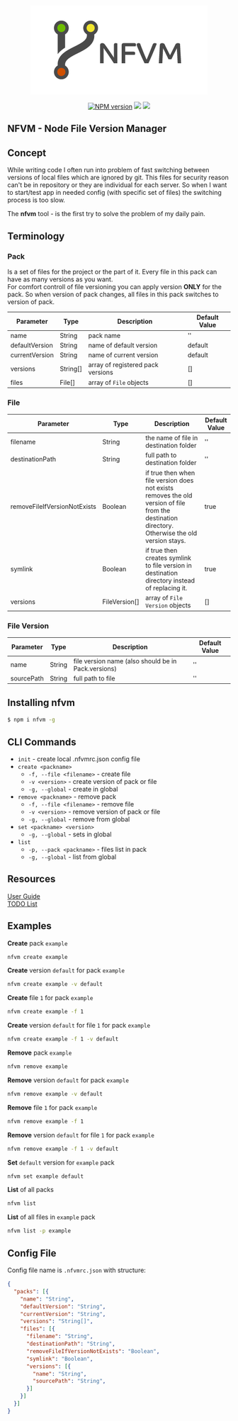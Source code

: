 <p align="center">
  <img src="doc/img/logo.png">
</p>
<p align="center">
  <a href="https://www.npmjs.com/package/nfvm"><img src="https://img.shields.io/npm/v/nfvm.svg?style=flat-square" alt="NPM version"></a>
  <a href="https://www.npmjs.com/package/nfvm"><img src="https://img.shields.io/npm/dt/nfvm.svg?style=flat-square"></a>
  <a href="https://app.codacy.com/app/notmedia/nfvm"><img src="https://img.shields.io/codacy/grade/a81842a26143458abc7764c091c3f697.svg?style=flat-square"/></a>
</p>

## NFVM - Node File Version Manager
## Concept

While writing code I often run into problem of fast switching between versions of local files which are ignored by git. This files for security reason can't be in repository or they are individual for each server.
So when I want to start/test app in needed config (with specific set of files) the switching process is too slow.

The **nfvm** tool - is the first try to solve the problem of my daily pain. 

## Terminology
### Pack
Is a set of files for the project or the part of it. Every file in this pack can have as many versions as you want.  
For comfort controll of file versioning you can apply version **ONLY** for the pack. So when version of pack changes, all files in this pack switches to version of pack.

| Parameter     | Type    | Description                              | Default Value|
|---------------|---------|------------------------------------------|--------------|
|name|String|pack name|''|
|defaultVersion|String|name of default version|default|
|currentVersion|String|name of current version|default|
|versions|String[]|array of registered pack versions|[]|
|files|File[]|array of `File` objects|[]|
### File
| Parameter     | Type    | Description                              | Default Value|
|---------------|---------|------------------------------------------|--------------|
|filename|String|the name of file in destination folder|''|
|destinationPath|String|full path to destination folder|''|
|removeFileIfVersionNotExists|Boolean|if true then when file version does not exists removes the old version of file from the destination directory. Otherwise the old version stays.|true|
|symlink|Boolean|if true then creates symlink to file version in destination directory instead of replacing it.|true|
|versions|FileVersion[]|array of `File Version` objects|[]|

### File Version
| Parameter     | Type    | Description                              | Default Value|
|---------------|---------|------------------------------------------|--------------|
|name|String|file version name (also should be in Pack.versions)|''|
|sourcePath|String|full path to file|''|

## Installing nfvm
```bash
$ npm i nfvm -g
```
## CLI Commands
  - `init` - create local .nfvmrc.json config file
  - `create <packname>`
    - `-f, --file <filename>` - create file
    - `-v <version>` - create version of pack or file
    - `-g, --global` - create in global
  - `remove <packname>` - remove pack
    - `-f, --file <filename>` - remove file
    - `-v <version>` - remove version of pack or file
    - `-g, --global` - remove from global
  - `set <packname> <version>`
    - `-g, --global` - sets in global
  - `list`
    - `-p, --pack <packname>` - files list in pack
    - `-g, --global` - list from global

## Resources
[User Guide](https://github.com/notmedia/nfvm/blob/master/doc/GUIDE.md)  
[TODO List](https://github.com/notmedia/nfvm/blob/master/TODO.md)

## Examples

**Create** pack `example`
```bash
nfvm create example
```
**Create** version `default` for pack `example`
```bash
nfvm create example -v default
```
**Create** file `1` for pack `example`
```bash
nfvm create example -f 1
```

**Create** version `default` for file `1` for pack `example`
```bash
nfvm create example -f 1 -v default
```

**Remove** pack `example`
```bash
nfvm remove example
```
**Remove** version `default` for pack `example`
```bash
nfvm remove example -v default
```
**Remove** file `1` for pack `example`
```bash
nfvm remove example -f 1
```
**Remove** version `default` for file `1` for pack `example`
```bash
nfvm remove example -f 1 -v default
```

**Set** `default` version for `example` pack
```bash
nfvm set example default
```

**List** of all packs
```bash
nfvm list
```
**List** of all files in `example` pack
```bash
nfvm list -p example
```

## Config File
Config file name is `.nfvmrc.json` with structure:
  ```json
  {
    "packs": [{
      "name": "String",
      "defaultVersion": "String",
      "currentVersion": "String",
      "versions": "String[]",
      "files": [{
        "filename": "String",
        "destinationPath": "String",
        "removeFileIfVersionNotExists": "Boolean",
        "symlink": "Boolean",
        "versions": [{
          "name": "String",
          "sourcePath": "String",
        }]
      }]
    }]
  }
  ```
